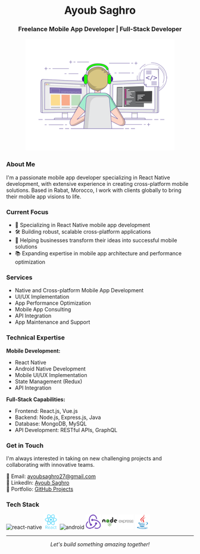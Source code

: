 <h1 align="center">Ayoub Saghro</h1>
<h3 align="center">Freelance Mobile App Developer | Full-Stack Developer</h3>

<div align="center">
    <img src="https://raw.githubusercontent.com/devSouvik/devSouvik/master/gif3.gif" width="400" alt="Mobile Development Illustration">
</div>

### About Me

I'm a passionate mobile app developer specializing in React Native development, with extensive experience in creating cross-platform mobile solutions. Based in Rabat, Morocco, I work with clients globally to bring their mobile app visions to life.

### Current Focus

- 📱 Specializing in React Native mobile app development
- 🛠️ Building robust, scalable cross-platform applications
- 🚀 Helping businesses transform their ideas into successful mobile solutions
- 📚 Expanding expertise in mobile app architecture and performance optimization

### Services

- Native and Cross-platform Mobile App Development
- UI/UX Implementation
- App Performance Optimization
- Mobile App Consulting
- API Integration
- App Maintenance and Support

### Technical Expertise

**Mobile Development:**
- React Native
- Android Native Development
- Mobile UI/UX Implementation
- State Management (Redux)
- API Integration

**Full-Stack Capabilities:**
- Frontend: React.js, Vue.js
- Backend: Node.js, Express.js, Java
- Database: MongoDB, MySQL
- API Development: RESTful APIs, GraphQL

### Get in Touch

I'm always interested in taking on new challenging projects and collaborating with innovative teams.

📧 Email: ayoubsaghro27@gmail.com  
💼 LinkedIn: [Ayoub Saghro](https://www.linkedin.com/in/ayoub-saghro-1652ba228/)  
📱 Portfolio: [GitHub Projects](https://github.com/saghro)

### Tech Stack

<p align="left">
  <img src="https://reactnative.dev/img/header_logo.svg" alt="react-native" width="40" height="40"/>
  <img src="https://raw.githubusercontent.com/devicons/devicon/master/icons/react/react-original-wordmark.svg" alt="react" width="40" height="40"/>
  <img src="https://www.vectorlogo.zone/logos/android/android-icon.svg" alt="android" width="40" height="40"/>
  <img src="https://raw.githubusercontent.com/devicons/devicon/master/icons/redux/redux-original.svg" alt="redux" width="40" height="40"/>
  <img src="https://raw.githubusercontent.com/devicons/devicon/master/icons/nodejs/nodejs-original-wordmark.svg" alt="nodejs" width="40" height="40"/>
  <img src="https://raw.githubusercontent.com/devicons/devicon/master/icons/express/express-original-wordmark.svg" alt="express" width="40" height="40"/>
  <img src="https://raw.githubusercontent.com/devicons/devicon/master/icons/java/java-original.svg" alt="java" width="40" height="40"/>
</p>

---

<div align="center">
    <i>Let's build something amazing together!</i>
</div>
